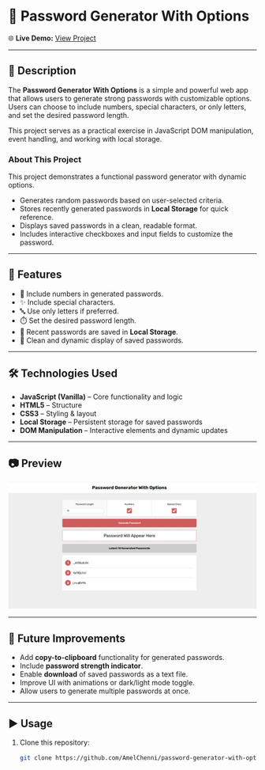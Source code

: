 # 🔐 Password Generator With Options  

🌐 **Live Demo:** [View Project](https://amelchenni.github.io/Password-Generator-With-Options/)  

---

## 📖 Description  
The **Password Generator With Options** is a simple and powerful web app that allows users to generate strong passwords with customizable options.  
Users can choose to include numbers, special characters, or only letters, and set the desired password length.  

This project serves as a practical exercise in JavaScript DOM manipulation, event handling, and working with local storage.  

### About This Project  
This project demonstrates a functional password generator with dynamic options.  
- Generates random passwords based on user-selected criteria.  
- Stores recently generated passwords in **Local Storage** for quick reference.  
- Displays saved passwords in a clean, readable format.  
- Includes interactive checkboxes and input fields to customize the password.  

---

## 🚀 Features  
- 🔢 Include numbers in generated passwords.  
- ✨ Include special characters.  
- 🔤 Use only letters if preferred.  
- ⏱️ Set the desired password length.  
- 💾 Recent passwords are saved in **Local Storage**.  
- 📄 Clean and dynamic display of saved passwords.  

---

## 🛠️ Technologies Used  
- **JavaScript (Vanilla)** – Core functionality and logic  
- **HTML5** – Structure  
- **CSS3** – Styling & layout  
- **Local Storage** – Persistent storage for saved passwords  
- **DOM Manipulation** – Interactive elements and dynamic updates  

---

## 📷 Preview  
![Preview Screenshot](ScreenShot.png)  

---

## 📌 Future Improvements  
- Add **copy-to-clipboard** functionality for generated passwords.  
- Include **password strength indicator**.  
- Enable **download** of saved passwords as a text file.  
- Improve UI with animations or dark/light mode toggle.  
- Allow users to generate multiple passwords at once.  

---

## ▶️ Usage  
1. Clone this repository:  
   ```bash
   git clone https://github.com/AmelChenni/password-generator-with-options.git
